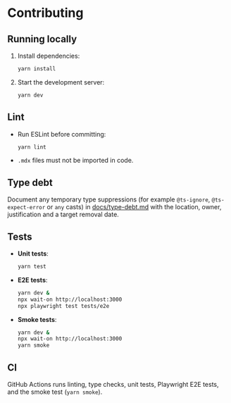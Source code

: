 # Contributing

## Running locally
1. Install dependencies:
   ```bash
   yarn install
   ```
2. Start the development server:
   ```bash
   yarn dev
   ```

## Lint
- Run ESLint before committing:
  ```bash
  yarn lint
  ```
- `.mdx` files must not be imported in code.

## Type debt
Document any temporary type suppressions (for example `@ts-ignore`, `@ts-expect-error` or `any` casts) in [docs/type-debt.md](docs/type-debt.md) with the location, owner, justification and a target removal date.

## Tests
- **Unit tests**:
  ```bash
  yarn test
  ```
- **E2E tests**:
  ```bash
  yarn dev &
  npx wait-on http://localhost:3000
  npx playwright test tests/e2e
  ```
- **Smoke tests**:
  ```bash
  yarn dev &
  npx wait-on http://localhost:3000
  yarn smoke
  ```

## CI
GitHub Actions runs linting, type checks, unit tests, Playwright E2E tests, and the smoke test (`yarn smoke`).
